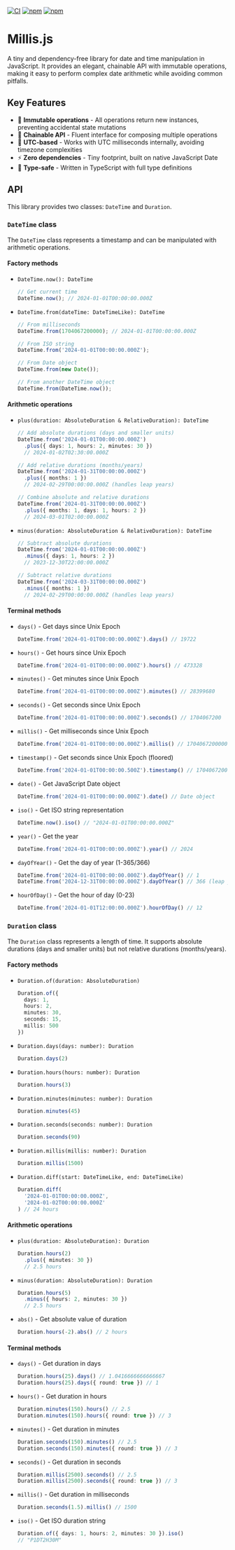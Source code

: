 [![CI](https://github.com/zirkelc/millis-js/actions/workflows/ci.yml/badge.svg)](https://github.com/zirkelc/millis-js/actions/workflows/ci.yml)
[![npm](https://img.shields.io/npm/v/millis-js)](https://www.npmjs.com/package/millis-js)
[![npm](https://img.shields.io/npm/dt/millis-js)](https://www.npmjs.com/package/millis-js)

# Millis.js

A tiny and dependency-free library for date and time manipulation in JavaScript. It provides an elegant, chainable API with immutable operations, making it easy to perform complex date arithmetic while avoiding common pitfalls.

## Key Features

- 🔄 **Immutable operations** - All operations return new instances, preventing accidental state mutations
- 🔗 **Chainable API** - Fluent interface for composing multiple operations
- 📅 **UTC-based** - Works with UTC milliseconds internally, avoiding timezone complexities
- ⚡ **Zero dependencies** - Tiny footprint, built on native JavaScript Date
- 🎯 **Type-safe** - Written in TypeScript with full type definitions

## API

This library provides two classes: `DateTime` and `Duration`.

### `DateTime` class

The `DateTime` class represents a timestamp and can be manipulated with arithmetic operations.

#### Factory methods

- `DateTime.now(): DateTime`
  ```ts
  // Get current time
  DateTime.now(); // 2024-01-01T00:00:00.000Z
  ```

- `DateTime.from(dateTime: DateTimeLike): DateTime`
  ```ts
  // From milliseconds
  DateTime.from(1704067200000); // 2024-01-01T00:00:00.000Z

  // From ISO string
  DateTime.from('2024-01-01T00:00:00.000Z');

  // From Date object
  DateTime.from(new Date());

  // From another DateTime object
  DateTime.from(DateTime.now());
  ```

#### Arithmetic operations

- `plus(duration: AbsoluteDuration & RelativeDuration): DateTime`
  ```ts
  // Add absolute durations (days and smaller units)
  DateTime.from('2024-01-01T00:00:00.000Z')
    .plus({ days: 1, hours: 2, minutes: 30 })
    // 2024-01-02T02:30:00.000Z

  // Add relative durations (months/years)
  DateTime.from('2024-01-31T00:00:00.000Z')
    .plus({ months: 1 })
    // 2024-02-29T00:00:00.000Z (handles leap years)

  // Combine absolute and relative durations
  DateTime.from('2024-01-31T00:00:00.000Z')
    .plus({ months: 1, days: 1, hours: 2 })
    // 2024-03-01T02:00:00.000Z
  ```

- `minus(duration: AbsoluteDuration & RelativeDuration): DateTime`
  ```ts
  // Subtract absolute durations
  DateTime.from('2024-01-01T00:00:00.000Z')
    .minus({ days: 1, hours: 2 })
    // 2023-12-30T22:00:00.000Z

  // Subtract relative durations
  DateTime.from('2024-03-31T00:00:00.000Z')
    .minus({ months: 1 })
    // 2024-02-29T00:00:00.000Z (handles leap years)
  ```

#### Terminal methods

- `days()` - Get days since Unix Epoch
  ```ts
  DateTime.from('2024-01-01T00:00:00.000Z').days() // 19722
  ```

- `hours()` - Get hours since Unix Epoch
  ```ts
  DateTime.from('2024-01-01T00:00:00.000Z').hours() // 473328
  ```

- `minutes()` - Get minutes since Unix Epoch
  ```ts
  DateTime.from('2024-01-01T00:00:00.000Z').minutes() // 28399680
  ```

- `seconds()` - Get seconds since Unix Epoch
  ```ts
  DateTime.from('2024-01-01T00:00:00.000Z').seconds() // 1704067200
  ```

- `millis()` - Get milliseconds since Unix Epoch
  ```ts
  DateTime.from('2024-01-01T00:00:00.000Z').millis() // 1704067200000
  ```

- `timestamp()` - Get seconds since Unix Epoch (floored)
  ```ts
  DateTime.from('2024-01-01T00:00:00.500Z').timestamp() // 1704067200
  ```

- `date()` - Get JavaScript Date object
  ```ts
  DateTime.from('2024-01-01T00:00:00.000Z').date() // Date object
  ```

- `iso()` - Get ISO string representation
  ```ts
  DateTime.now().iso() // "2024-01-01T00:00:00.000Z"
  ```

- `year()` - Get the year
  ```ts
  DateTime.from('2024-01-01T00:00:00.000Z').year() // 2024
  ```

- `dayOfYear()` - Get the day of year (1-365/366)
  ```ts
  DateTime.from('2024-01-01T00:00:00.000Z').dayOfYear() // 1
  DateTime.from('2024-12-31T00:00:00.000Z').dayOfYear() // 366 (leap year)
  ```

- `hourOfDay()` - Get the hour of day (0-23)
  ```ts
  DateTime.from('2024-01-01T12:00:00.000Z').hourOfDay() // 12
  ```

### `Duration` class

The `Duration` class represents a length of time. It supports absolute durations (days and smaller units) but not relative durations (months/years).

#### Factory methods

- `Duration.of(duration: AbsoluteDuration)`
  ```ts
  Duration.of({ 
    days: 1,
    hours: 2,
    minutes: 30,
    seconds: 15,
    millis: 500
  })
  ```

- `Duration.days(days: number): Duration`
  ```ts
  Duration.days(2)
  ```

- `Duration.hours(hours: number): Duration`
  ```ts
  Duration.hours(3)
  ```

- `Duration.minutes(minutes: number): Duration`
  ```ts
  Duration.minutes(45)
  ```

- `Duration.seconds(seconds: number): Duration`
  ```ts
  Duration.seconds(90)
  ```

- `Duration.millis(millis: number): Duration`
  ```ts
  Duration.millis(1500)
  ```

- `Duration.diff(start: DateTimeLike, end: DateTimeLike)`
  ```ts
  Duration.diff(
    '2024-01-01T00:00:00.000Z',
    '2024-01-02T00:00:00.000Z'
  ) // 24 hours
  ```

#### Arithmetic operations

- `plus(duration: AbsoluteDuration): Duration`
  ```ts
  Duration.hours(2)
    .plus({ minutes: 30 })
    // 2.5 hours
  ```

- `minus(duration: AbsoluteDuration): Duration`
  ```ts
  Duration.hours(5)
    .minus({ hours: 2, minutes: 30 })
    // 2.5 hours
  ```

- `abs()` - Get absolute value of duration
  ```ts
  Duration.hours(-2).abs() // 2 hours
  ```

#### Terminal methods

- `days()` - Get duration in days
  ```ts
  Duration.hours(25).days() // 1.0416666666666667
  Duration.hours(25).days({ round: true }) // 1
  ```

- `hours()` - Get duration in hours
  ```ts
  Duration.minutes(150).hours() // 2.5
  Duration.minutes(150).hours({ round: true }) // 3
  ```

- `minutes()` - Get duration in minutes
  ```ts
  Duration.seconds(150).minutes() // 2.5
  Duration.seconds(150).minutes({ round: true }) // 3
  ```

- `seconds()` - Get duration in seconds
  ```ts
  Duration.millis(2500).seconds() // 2.5
  Duration.millis(2500).seconds({ round: true }) // 3
  ```

- `millis()` - Get duration in milliseconds
  ```ts
  Duration.seconds(1.5).millis() // 1500
  ```

- `iso()` - Get ISO duration string
  ```ts
  Duration.of({ days: 1, hours: 2, minutes: 30 }).iso()
  // "P1DT2H30M"
  ```

